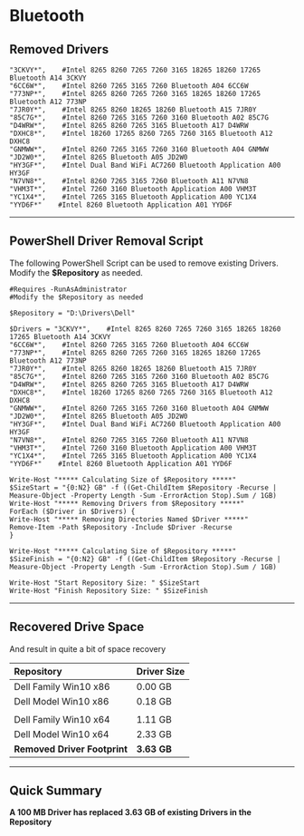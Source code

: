 # Bluetooth

## Removed Drivers

```
"3CKVY*",    #Intel 8265 8260 7265 7260 3165 18265 18260 17265 Bluetooth A14 3CKVY
"6CC6W*",    #Intel 8260 7265 3165 7260 Bluetooth A04 6CC6W
"773NP*",    #Intel 8265 8260 7265 7260 3165 18265 18260 17265 Bluetooth A12 773NP
"7JR0Y*",    #Intel 8265 8260 18265 18260 Bluetooth A15 7JR0Y
"85C7G*",    #Intel 8260 7265 3165 7260 3160 Bluetooth A02 85C7G
"D4WRW*",    #Intel 8265 8260 7265 3165 Bluetooth A17 D4WRW
"DXHC8*",    #Intel 18260 17265 8260 7265 7260 3165 Bluetooth A12 DXHC8
"GNMWW*",    #Intel 8260 7265 3165 7260 3160 Bluetooth A04 GNMWW
"JD2W0*",    #Intel 8265 Bluetooth A05 JD2W0
"HY3GF*",    #Intel Dual Band WiFi AC7260 Bluetooth Application A00 HY3GF
"N7VN8*",    #Intel 8260 7265 3165 7260 Bluetooth A11 N7VN8
"VHM3T*",    #Intel 7260 3160 Bluetooth Application A00 VHM3T
"YC1X4*",    #Intel 7265 3165 Bluetooth Application A00 YC1X4
"YYD6F*"    #Intel 8260 Bluetooth Application A01 YYD6F
```

---

## PowerShell Driver Removal Script

The following PowerShell Script can be used to remove existing Drivers.  Modify the **$Repository** as needed.

```
#Requires -RunAsAdministrator
#Modify the $Repository as needed

$Repository = "D:\Drivers\Dell"

$Drivers = "3CKVY*",    #Intel 8265 8260 7265 7260 3165 18265 18260 17265 Bluetooth A14 3CKVY
"6CC6W*",    #Intel 8260 7265 3165 7260 Bluetooth A04 6CC6W
"773NP*",    #Intel 8265 8260 7265 7260 3165 18265 18260 17265 Bluetooth A12 773NP
"7JR0Y*",    #Intel 8265 8260 18265 18260 Bluetooth A15 7JR0Y
"85C7G*",    #Intel 8260 7265 3165 7260 3160 Bluetooth A02 85C7G
"D4WRW*",    #Intel 8265 8260 7265 3165 Bluetooth A17 D4WRW
"DXHC8*",    #Intel 18260 17265 8260 7265 7260 3165 Bluetooth A12 DXHC8
"GNMWW*",    #Intel 8260 7265 3165 7260 3160 Bluetooth A04 GNMWW
"JD2W0*",    #Intel 8265 Bluetooth A05 JD2W0
"HY3GF*",    #Intel Dual Band WiFi AC7260 Bluetooth Application A00 HY3GF
"N7VN8*",    #Intel 8260 7265 3165 7260 Bluetooth A11 N7VN8
"VHM3T*",    #Intel 7260 3160 Bluetooth Application A00 VHM3T
"YC1X4*",    #Intel 7265 3165 Bluetooth Application A00 YC1X4
"YYD6F*"    #Intel 8260 Bluetooth Application A01 YYD6F

Write-Host "***** Calculating Size of $Repository *****"
$SizeStart = "{0:N2} GB" -f ((Get-ChildItem $Repository -Recurse | Measure-Object -Property Length -Sum -ErrorAction Stop).Sum / 1GB)
Write-Host "***** Removing Drivers from $Repository *****"
ForEach ($Driver in $Drivers) {
Write-Host "***** Removing Directories Named $Driver *****"
Remove-Item -Path $Repository -Include $Driver -Recurse
}

Write-Host "***** Calculating Size of $Repository *****"
$SizeFinish = "{0:N2} GB" -f ((Get-ChildItem $Repository -Recurse | Measure-Object -Property Length -Sum -ErrorAction Stop).Sum / 1GB)

Write-Host "Start Repository Size: " $SizeStart
Write-Host "Finish Repository Size: " $SizeFinish
```

---

## Recovered Drive Space

And result in quite a bit of space recovery

| Repository | Driver Size |
| :--- | :--- |
| Dell Family Win10 x86 | 0.00 GB |
| Dell Model Win10 x86 | 0.18 GB |
|  |  |
| Dell Family Win10 x64 | 1.11 GB |
| Dell Model Win10 x64 | 2.33 GB |
| **Removed Driver Footprint** | **3.63 GB** |

---

## Quick Summary

**A 100 MB Driver has replaced 3.63 GB of existing Drivers in the Repository**

